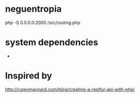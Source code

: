 # neguentropia

php -S 0.0.0.0:2000 /src/routing.php

# system dependencies

- 


# Inspired by
http://coreymaynard.com/blog/creating-a-restful-api-with-php/